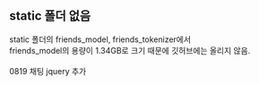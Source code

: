 ## static 폴더 없음
static 폴더의 friends_model, friends_tokenizer에서 
<br>
friends_model의 용량이 1.34GB로 크기 때문에 깃허브에는 올리지 않음.
<br>
<br>
0819 채팅 jquery 추가